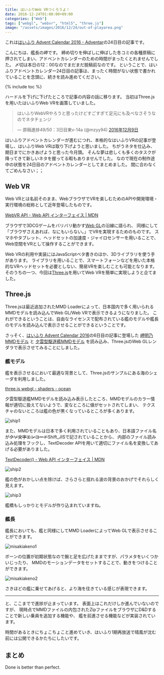 ```yaml
---
title: はいふりWeb VRつくろうよ！
date: 2016-12-24T01:00:00+09:00
categories: ["Web"]
tags: ["webgl", "webvr", "html5", "three.js"]
image: "/assets/images/2016/12/24/out-of-playarea.png"
---
```



これは[はいふり Advent Calendar 2016 - Adventar](http://www.adventar.org/calendars/1382)の24日目の記事です。

こんにちは、艦長の岬です。
締め切りを伸ばしに伸ばした冬コミの各種原稿に押されてしまい、アドベントカレンダーのための時間がまったくとれませんでした。
〆切は本日の12：00なのでまだまだ脱稿前なのです。
ということで、はいふりアドベントカレンダー24日目の記事は、まったく時間がない状態で書かれていることを念頭に、続きを読み進めてください。

<!-- more -->
{% include toc %}


ハードルを下げに下げたところで記事の内容の話に移ります。
当初はThree.jsを用いたはいふりWeb VRを画策していました。

<blockquote class="twitter-tweet" data-lang="ja"><p lang="ja" dir="ltr">はいふりWebVRやろうと思ったけどすごすぎて足元にも及べなさそうなのでネタチェンジ</p>&mdash; 原稿進捗49/50：3日目東v-14a (@mzyy94) <a href="https://twitter.com/mzyy94/status/807224354161364993">2016年12月9日</a></blockquote>
<script async src="//platform.twitter.com/widgets.js" charset="utf-8"></script>

はいふりアドベントカレンダーが進むにつれ、本格的なはいふりVRの記事が登場し、はいふりWeb VRは取り下げようと思いました。
ちがうネタを仕込み、期日までにかきあげようと思った今月頭。
そんな夢は悲しくも多くのタスクが降ってきて新しいネタを握ってる暇もありませんでした。
なので現在の制作途中の状態を24日目のアドベントカレンダーとしてまとめました。
間に合わなくてごめんなさい；；

## Web VR

Web VRとは名前そのまま、WebブラウザでVRを楽しむためのAPIや開発環境・実行環境の総称として近年登場したものです。

[WebVR API - Web API インターフェイス \| MDN](https://developer.mozilla.org/ja/docs/Web/API/WebVR_API)

ブラウザで3DCGゲームをバリバリ動かす[Web GL](https://www.khronos.org/webgl/)の沿線に語られ、
同様にして「ブラウザさえあれば、なにもいらない。」でVRを実現するためのものです。
スマホやタブレット、ヘッドセットの加速度・ジャイロセンサーを用いることで、Web空間をVRとして操作することができます。

Web VRの利用や実装にはJavaScriptベタ書きのほか、3Dライブラリを使う手があります。
ライブラリを用いることで、スマートフォーンなどを用いた本格的なVRヘッドセットを必要としない、簡易VRを楽しむことも可能となります。
そのうちの一つ、今回は[Three.js](https://threejs.org/)を用いてWeb VRを簡単に実現しようと企てました。

## Three.js

Three.jsは最近追加されたMMD Loaderによって、日本国内で多く用いられるMMDモデルを読み込んでWeb GL/Web VRで表示できるようになりました。
これができるということは、自由なライセンスで配布されている艦のモデルや艦長のモデルを読み込んで表示させることができるということです。

さっそく、[はいふり Advent Calendar 2016](http://www.adventar.org/calendars/1382)の6日目の記事に登場した
[岬明乃MMDモデル](http://www.nicovideo.jp/watch/sm29502246)
と
[夕雲型駆逐艦MMDモデル](http://seiga.nicovideo.jp/seiga/im3973377)
を読み込み、Three.jsのWeb GLレンダラで表示させてみることにしました。

### 艦モデル

艦を表示させるにおいて最適な背景として、Three.jsのサンプルにある海のシェーダを利用しました。

[three.js webgl - shaders - ocean](https://threejs.org/examples/webgl_shaders_ocean.html)

夕雲型駆逐艦MMDモデルを読み込み表示したところ、MMDモデルのカラー情報が適切に扱えてないようで、変なところに値がセットされてしまい、
テクスチャのないところは艦の色が黒くなっているところが多くあります。

![ship1](/assets/images/2016/12/24/ship1.png)

また、MMDモデルは日本で多く利用されていることもあり、日本語ファイル名が<del>クソ文字エンコード</del>Shift_JISで記されていることから、
内部のファイル読み込み処理をフックし、TextDecoder APIを用いて適切にファイル名を変換してあげる必要がありました。

[TextDecoder() - Web API インターフェイス \| MDN](https://developer.mozilla.org/ja/docs/Web/API/TextDecoder/TextDecoder)


![ship2](/assets/images/2016/12/24/ship2.png)

艦の色がおかしい点を除けば、さらさらと揺れる波の背景のおかげでそれらしく見えます。

![ship3](/assets/images/2016/12/24/ship3.png)

艦橋もしっかりとモデルが作り込まれていますね。

### 艦長

艦長においても、艦と同様にしてMMD LoaderによってWeb GLで表示させることができます。

![misakiakeno1](/assets/images/2016/12/24/misakiakeno1.png)

ボーンの位置が初期状態なので腕と足を広げたままですが、パラメタをいくつかいじったり、
MMDのモーションデータをセットすることで、動きをつけることができます。

![misakiakeno2](/assets/images/2016/12/24/misakiakeno2.png)

さきほどの艦に乗せてあげると、より海を往きている感じが表現できます。

---

と、ここまでで進捗が止まっています。
表面上はこれだけしか進んでいないのですが、
現時点でMMDファイルの内包されたZipファイルをブラウザにD&Dすることで新しい乗員を追加する機能や、
艦を前進させる機能などが実装されています。

時間があるときにちょこちょこと進めていき、はいふり1期再放送で晴風が沈む前には公開できるかたちにしたいです。

## まとめ

Done is better than perfect.
